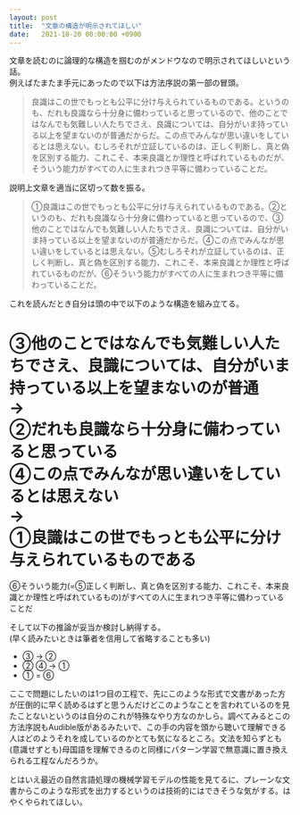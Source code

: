 ```yaml
---
layout: post
title:  "文章の構造が明示されてほしい"
date:   2021-10-20 00:00:00 +0900
---
```


文章を読むのに論理的な構造を掴むのがメンドウなので明示されてほしいという話。  
例えばたまたま手元にあったので以下は方法序説の第一部の冒頭。
> 良識はこの世でもっとも公平に分け与えられているものである。というのも、だれも良識なら十分身に備わっていると思っているので、他のことではなんでも気難しい人たちでさえ、良識については、自分がいま持っている以上を望まないのが普通だからだ。この点でみんなが思い違いをしているとは思えない。むしろそれが立証しているのは、正しく判断し、真と偽を区別する能力、これこそ、本来良識とか理性と呼ばれているものだが、そういう能力がすべての人に生まれつき平等に備わっていることだ。  

説明上文章を適当に区切って数を振る。
> ①良識はこの世でもっとも公平に分け与えられているものである。②というのも、だれも良識なら十分身に備わっていると思っているので、③他のことではなんでも気難しい人たちでさえ、良識については、自分がいま持っている以上を望まないのが普通だからだ。④この点でみんなが思い違いをしているとは思えない。⑤むしろそれが立証しているのは、正しく判断し、真と偽を区別する能力、これこそ、本来良識とか理性と呼ばれているものだが、⑥そういう能力がすべての人に生まれつき平等に備わっていることだ。  

これを読んだとき自分は頭の中で以下のような構造を組み立てる。  

③他のことではなんでも気難しい人たちでさえ、良識については、自分がいま持っている以上を望まないのが普通  
→  
②だれも良識なら十分身に備わっていると思っている  
④この点でみんなが思い違いをしているとは思えない  
→  
①良識はこの世でもっとも公平に分け与えられているものである  
=  
⑥そういう能力(=⑤正しく判断し、真と偽を区別する能力、これこそ、本来良識とか理性と呼ばれているもの)がすべての人に生まれつき平等に備わっていることだ  

そして以下の推論が妥当か検討し納得する。  
(早く読みたいときは筆者を信用して省略することも多い)
- ③ → ②
- ② ④ → ①
- ① = ⑥  

ここで問題にしたいのは1つ目の工程で、先にこのような形式で文書があった方が圧倒的に早く読めるはずと思うんだけどこのようなことを言われているのを見たことないというのは自分のこれが特殊なやり方なのかしら。調べてみるとこの方法序説もAudible版があるみたいで、この手の内容を頭から聴いて理解できる人はどのようそれを成しているのかとても気になるところ。文法を知らずとも(意識せずとも)母国語を理解できるのと同様にパターン学習で無意識に置き換えられる工程なんだろうか。  

とはいえ最近の自然言語処理の機械学習モデルの性能を見てるに、プレーンな文書からこのような形式を出力するというのは技術的にはできそうな気がする。はやくやられてほしい。  